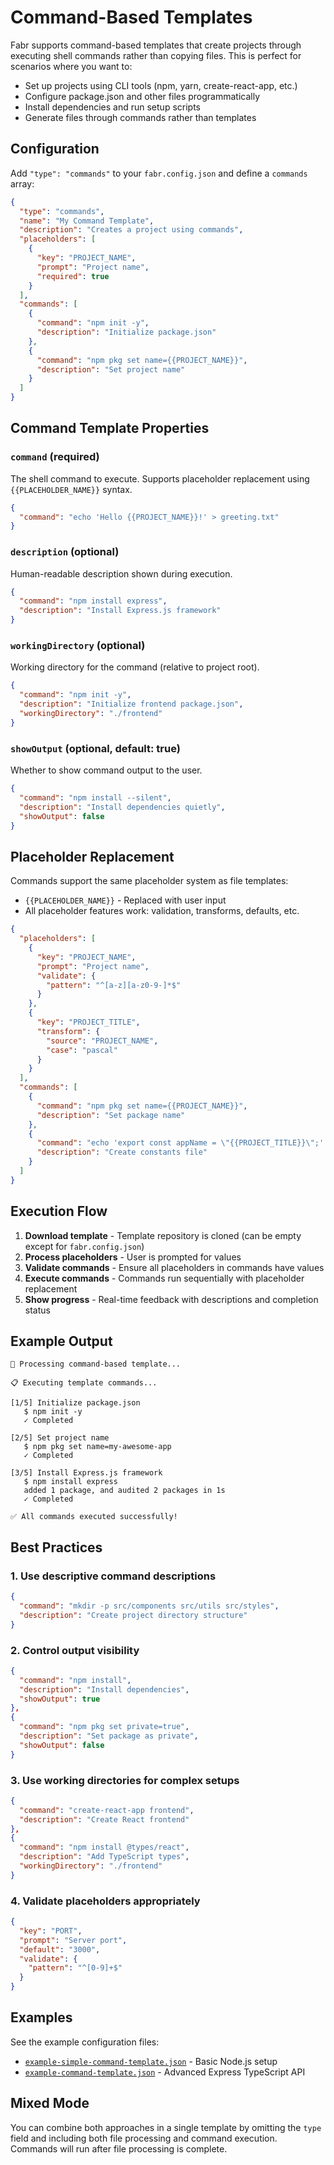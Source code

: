 # Command-Based Templates

Fabr supports command-based templates that create projects through executing shell commands rather than copying files. This is perfect for scenarios where you want to:

- Set up projects using CLI tools (npm, yarn, create-react-app, etc.)
- Configure package.json and other files programmatically  
- Install dependencies and run setup scripts
- Generate files through commands rather than templates

## Configuration

Add `"type": "commands"` to your `fabr.config.json` and define a `commands` array:

```json
{
  "type": "commands",
  "name": "My Command Template",
  "description": "Creates a project using commands",
  "placeholders": [
    {
      "key": "PROJECT_NAME",
      "prompt": "Project name",
      "required": true
    }
  ],
  "commands": [
    {
      "command": "npm init -y",
      "description": "Initialize package.json"
    },
    {
      "command": "npm pkg set name={{PROJECT_NAME}}",
      "description": "Set project name"
    }
  ]
}
```

## Command Template Properties

### `command` (required)
The shell command to execute. Supports placeholder replacement using `{{PLACEHOLDER_NAME}}` syntax.

```json
{
  "command": "echo 'Hello {{PROJECT_NAME}}!' > greeting.txt"
}
```

### `description` (optional)
Human-readable description shown during execution.

```json
{
  "command": "npm install express",
  "description": "Install Express.js framework"
}
```

### `workingDirectory` (optional)
Working directory for the command (relative to project root).

```json
{
  "command": "npm init -y",
  "description": "Initialize frontend package.json",
  "workingDirectory": "./frontend"
}
```

### `showOutput` (optional, default: true)
Whether to show command output to the user.

```json
{
  "command": "npm install --silent",
  "description": "Install dependencies quietly",
  "showOutput": false
}
```

## Placeholder Replacement

Commands support the same placeholder system as file templates:

- `{{PLACEHOLDER_NAME}}` - Replaced with user input
- All placeholder features work: validation, transforms, defaults, etc.

```json
{
  "placeholders": [
    {
      "key": "PROJECT_NAME", 
      "prompt": "Project name",
      "validate": {
        "pattern": "^[a-z][a-z0-9-]*$"
      }
    },
    {
      "key": "PROJECT_TITLE",
      "transform": {
        "source": "PROJECT_NAME",
        "case": "pascal" 
      }
    }
  ],
  "commands": [
    {
      "command": "npm pkg set name={{PROJECT_NAME}}",
      "description": "Set package name"
    },
    {
      "command": "echo 'export const appName = \"{{PROJECT_TITLE}}\";' > src/constants.js",
      "description": "Create constants file"
    }
  ]
}
```

## Execution Flow

1. **Download template** - Template repository is cloned (can be empty except for `fabr.config.json`)
2. **Process placeholders** - User is prompted for values
3. **Validate commands** - Ensure all placeholders in commands have values
4. **Execute commands** - Commands run sequentially with placeholder replacement
5. **Show progress** - Real-time feedback with descriptions and completion status

## Example Output

```
🔧 Processing command-based template...

📋 Executing template commands...

[1/5] Initialize package.json
   $ npm init -y
   ✓ Completed

[2/5] Set project name
   $ npm pkg set name=my-awesome-app
   ✓ Completed

[3/5] Install Express.js framework
   $ npm install express
   added 1 package, and audited 2 packages in 1s
   ✓ Completed

✅ All commands executed successfully!
```

## Best Practices

### 1. Use descriptive command descriptions
```json
{
  "command": "mkdir -p src/components src/utils src/styles",
  "description": "Create project directory structure"
}
```

### 2. Control output visibility
```json
{
  "command": "npm install",
  "description": "Install dependencies", 
  "showOutput": true
},
{
  "command": "npm pkg set private=true",
  "description": "Set package as private",
  "showOutput": false
}
```

### 3. Use working directories for complex setups
```json
{
  "command": "create-react-app frontend",
  "description": "Create React frontend"
},
{
  "command": "npm install @types/react",
  "description": "Add TypeScript types",
  "workingDirectory": "./frontend"
}
```

### 4. Validate placeholders appropriately
```json
{
  "key": "PORT",
  "prompt": "Server port",
  "default": "3000",
  "validate": {
    "pattern": "^[0-9]+$"
  }
}
```

## Examples

See the example configuration files:
- [`example-simple-command-template.json`](../examples/example-simple-command-template.json) - Basic Node.js setup
- [`example-command-template.json`](../examples/example-command-template.json) - Advanced Express TypeScript API

## Mixed Mode

You can combine both approaches in a single template by omitting the `type` field and including both file processing and command execution. Commands will run after file processing is complete.
